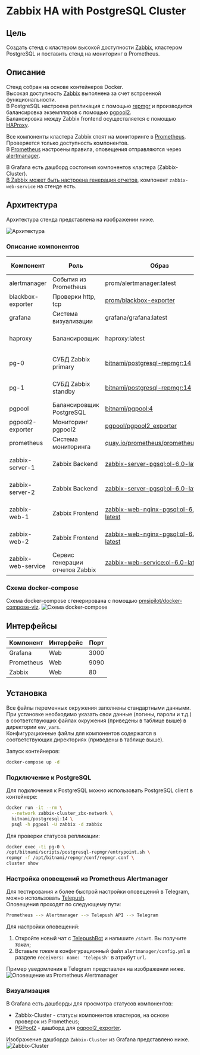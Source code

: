 # Zabbix HA with PostgreSQL Cluster

## Цель
Создать стенд с кластером высокой доступности [Zabbix](https://www.zabbix.com/documentation/current/ru/manual/concepts/server/ha), кластером PostgreSQL и поставить стенд на мониторинг в Prometheus.   


## Описание
Стенд собран на основе контейнеров Docker.   
Высокая доступность [Zabbix](https://www.zabbix.com/documentation/current/ru/manual/concepts/server/ha) выполнена за счет встроенной функциональности.   
В PostgreSQL настроена репликация с помощью [repmgr](https://repmgr.org/) и производится балансировка экземпляров с помощью [pgpool2](https://github.com/pgpool/pgpool2).   
Балансировка между Zabbix frontend осуществляется с помощью [HAProxy](http://www.haproxy.org/).

Все компоненты кластера Zabbix стоят на мониторинге в [Prometheus](https://prometheus.io/).   
Проверяется только доступность компонентов.   
В [Prometheus](https://prometheus.io/) настроены правила, оповещения отправляются через [alertmanager](https://prometheus.io/docs/alerting/latest/alertmanager/).

В Grafana есть дашборд состояния компонентов кластера (Zabbix-Cluster).   
[В Zabbix может быть настроена генерация отчетов](https://www.zabbix.com/documentation/current/ru/manual/web_interface/frontend_sections/reports/scheduled), компонент `zabbix-web-service` на стенде есть.

## Архитектура
Архитектура стенда представлена на изображении ниже.    

![Архитектура](https://raw.githubusercontent.com/andrey-an/homework/main/FINAL/zabbix-cluster/images/zabbix-cluster.png "Архитектура")

### Описание компонентов

|Компонент|Роль|Образ|Мониторинг|Способ мониторинга|Директория|Файл переменных окружения|
|---|---|---|---|---|---|---|
|alertmanager|События из Prometheus|prom/alertmanager:latest|---|---|alertmanager|---|
|blackbox-exporter|Проверки http, tcp|[prom/blackbox-exporter](https://github.com/prometheus/blackbox_exporter)|---|---|blackbox-config|---|
|grafana|Система визуализации|grafana/grafana:latest|---|---|grafana_provisioning|---|
|haproxy|Балансировщик|haproxy:latest|Prometheus|blackbox-exporter http:80|haproxy|---|
|pg-0|СУБД Zabbix primary|[bitnami/postgresql-repmgr:14](https://github.com/bitnami/bitnami-docker-postgresql-repmgr)|Prometheus|blackbox-exporter tcp:5432|data|env_vars/.env_pg|
|pg-1|СУБД Zabbix standby|[bitnami/postgresql-repmgr:14](https://github.com/bitnami/bitnami-docker-postgresql-repmgr)|Prometheus|blackbox-exporter tcp:5432|data|env_vars/.env_pg|
|pgpool|Балансировщик PostgreSQL|[bitnami/pgpool:4](https://github.com/bitnami/bitnami-docker-pgpool)|Prometheus|pgpool2-exporter|pgpool|env_vars/.env_pgpool2|
|pgpool2-exporter|Мониторинг pgpool2|[pgpool/pgpool2_exporter](https://github.com/pgpool/pgpool2_exporter)|---|---|---|env_vars/.env_pgpool2_exporter|
|prometheus|Система мониторинга|[quay.io/prometheus/prometheus:latest](https://quay.io/repository/prometheus/prometheus)|---|---|prometheus|---|
|zabbix-server-1|Zabbix Backend|[zabbix-server-pgsql:ol-6.0-latest](https://github.com/zabbix/zabbix-docker)|Prometheus|blackbox-exporter tcp:10051|zbx_env|env_vars/.env_db_pgsql, env_vars/.env_srv|
|zabbix-server-2|Zabbix Backend|[zabbix-server-pgsql:ol-6.0-latest](https://github.com/zabbix/zabbix-docker)|Prometheus|blackbox-exporter tcp:10051|zbx_env|env_vars/.env_db_pgsql, env_vars/.env_srv|
|zabbix-web-1|Zabbix Frontend|[zabbix-web-nginx-pgsql:ol-6.0-latest](https://github.com/zabbix/zabbix-docker)|Prometheus|blackbox-exporter http:8080|zbx_env|env_vars/.env_db_pgsql, env_vars/.env_web|
|zabbix-web-2|Zabbix Frontend|[zabbix-web-nginx-pgsql:ol-6.0-latest](https://github.com/zabbix/zabbix-docker)|Prometheus|blackbox-exporter http:8080|zbx_env|env_vars/.env_db_pgsql, env_vars/.env_web|
|zabbix-web-service|Сервис генерации отчетов Zabbix|[zabbix-web-service:ol-6.0-latest](https://github.com/zabbix/zabbix-docker)|---|---|zbx_env|env_vars/.env_web_service|

### Схема docker-compose

Схема docker-compose сгенерирована с помощью [pmsipilot/docker-compose-viz](https://github.com/pmsipilot/docker-compose-viz).
![Схема docker-compose](https://raw.githubusercontent.com/andrey-an/homework/main/FINAL/zabbix-cluster/images/docker-compose.png "Схема docker-compose")

## Интерфейсы
|Компонент|Интерфейс|Порт|
|---|---|---|
|Grafana|Web|3000|
|Prometheus|Web|9090|
|Zabbix|Web|80|

## Установка
Все файлы переменных окружения заполнены стандартными данными.   
При установке необходимо указать свои данные (логины, пароли и т.д.) в соответствующих файлах окружения (приведены в таблице выше) в директории `env_vars`.   
Конфигурационные файлы для компонентов содержатся в соответствующих директориях (приведены в таблице выше).    

Запуск контейнеров:
```sh
docker-compose up -d
```
### Подключение к PostgreSQL
Для подключения к PostgreSQL можно использовать PostgreSQL client в контейнере:
```sh
docker run -it --rm \
  --network zabbix-cluster_zbx-network \
  bitnami/postgresql:14 \
  psql -h pgpool -U zabbix -d zabbix
```
Для проверки статусов репликации:
```sh
docker exec -ti pg-0 \
/opt/bitnami/scripts/postgresql-repmgr/entrypoint.sh \
repmgr -f /opt/bitnami/repmgr/conf/repmgr.conf \
cluster show
```
### Настройка оповещений из Prometheus Alertmanager
Для тестирования и более быстрой настройки оповещений в Telegram, можно использовать [Telepush](https://muetsch.io/sending-prometheus-alerts-to-telegram-with-telepush.html).   
Оповещения проходят по следующему пути:
```sh
Prometheus --> Alertmanager --> Telepush API --> Telegram
```
Для настройки оповещений:
1. Откройте новый чат с [TelepushBot](https://t.me/MiddlemanBot) и напишите `/start`. Вы получите _токен_;
2. Вставьте _токен_ в конфигурационный файл `alertmanager/config.yml` в разделе `receivers: name: 'telepush'` в атрибут `url`.   

Пример уведомления в Telegram представлен на изображении ниже.    
![Оповещение из Prometheus Alertmanager](https://raw.githubusercontent.com/andrey-an/homework/main/FINAL/zabbix-cluster/images/telegram-alert.png "Оповещение из Prometheus Alertmanager")
### Визуализация
В Grafana есть дашборды для просмотра статусов компонентов:
- Zabbix-Cluster - статусы компонентов кластеров, на основе проверок из Prometheus;
- [PGPool2](https://grafana.com/grafana/dashboards/15805) - дашборд для [pgpool2_exporter](https://github.com/pgpool/pgpool2_exporter).   

Изображение дашборда `Zabbix-Cluster` из Grafana представлено ниже.
![Zabbix-Cluster](https://raw.githubusercontent.com/andrey-an/homework/main/FINAL/zabbix-cluster/images/grafana-dashboard.png "Zabbix-Cluster")

